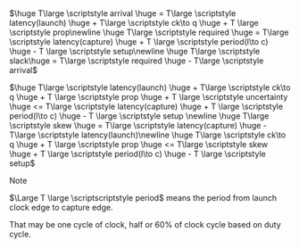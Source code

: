 
<svg id="svg"></svg>

<script>
var s = Snap("#svg");
s.attr({ viewBox: "0 0 500 200" });

var startx = 50 ;
var starty = 20 ;

var reg1=icsvg_reg(s,{
  x: startx,
  y: starty,
  latch: false,
  size: 50,
  color: "#f00",
  reset: -1,
  triggle: 1,
  d_length: 0,
  q_length: 28,
  ck_to_q: true
}) ;

var reg2=icsvg_reg(s,{
  x: startx+130,
  y: starty,
  size: 50,
  color: "#123456",
  reset: -1,
  latch: false,
  triggle: 1,
  d_length: 28,
  q_length: 0,
  ck_to_q: false,
  type:"synchronizer"
}) ;

var logic1=icsvg_logic(s,{
  x: startx+80,
  y: starty,
  scale: 0.3
});

var buf1=icsvg_repeater(s,{
  x: startx+80,
  y: starty+60,
  size: 18,
  type:"buffer",
  color:"#123456",
  orient:"r0"
});

var buf2=icsvg_repeater(s,{
  x: startx-10,
  y: starty+60,
  size: 9,
  type:"buffer",
  color:"#123456",
  orient:"r270"
});

//console.log(buf1.A.x) ;

var clkp=icsvg_port(s,{
    x: startx-20,
    y: starty+69,
    name: "CLK",
    position:"left",
    color:"#123456",
    size:3
  }) ;

icsvg_connect(s,{
  from:buf2.Z,
  to:reg1.CK,
  dir:"clockwise",
  color:"#123456"
}) ;

icsvg_connect(s, {
  to:clkp.OUT,
  from:buf1.A,
  dir:"clockwise",
  color:"#123456"
}) ;

icsvg_connect(s,{
  from:clkp.OUT,
  to:buf2.A,
  dir:"anticlockwise",
  color:"#123456"
}) ;

icsvg_connect(s,{
  from:buf1.Z,
  to:reg2.CK,
  dir:"anticlockwise",
  color:"#123456"
}) ;

var wave_conf= {
  x:20,
  y:120,
  repeat:10,
  size:10,
  gated: 0,
  duty_cycle:0.3,
  name:"CLK"
}
icsvg_wave_clock(s,wave_conf) ;

wave_conf.y = 150 ;
icsvg_wave_data(s,wave_conf) ;

wave_conf.y = 180 ;
wave_conf.duty_cycle=0.5;
icsvg_wave_clock(s,wave_conf) ;

icsvg_nand(s,{
  x: 250,
  y:50,
  size: 16
});

icsvg_nor(s,{
  x: 290,
  y:50,
  size: 16
});
icsvg_xnor(s,{
  x: 330,
  y:50,
  size: 16
});
icsvg_mux(s,{
  x: 370,
  y:50,
  size: 16
});
var buf1=icsvg_repeater(s,{
  x: 250,
  y: 65,
  size: 16,
  type:"inverter",
  color:"#123456",
  orient:"r0"
});
var btg=icsvg_tg(s,{
  x: 290,
  y: 65,
  size: 16,
  color:"#123456",
  orient:"r0"
});
icsvg_demux(s,{
  x: 330,
  y:80,
  size: 16
});
//var tmp=s.circle(50,50,2);
//tmp.click(function(){
//  tmp.animate({cx: 90}, 30);
//  //tmp.animate({
//  //      fill: "#00f"
//  //  }, 1500, mina.bounce, function() {
//  //      console.log("animate") ;
//  //  });
//}) ;

</script>

$\huge T\large \scriptstyle arrival \huge = T\large \scriptstyle latency(launch) \huge + T\large \scriptstyle ck\to q \huge + T \large \scriptstyle prop\newline \huge T\large \scriptstyle required \huge = T\large \scriptstyle latency(capture) \huge + T \large \scriptstyle period(l\to c) \huge - T \large \scriptstyle setup\newline \huge T\large \scriptstyle slack\huge = T\large \scriptstyle required \huge - T\large \scriptstyle arrival$

$\huge T\large \scriptstyle latency(launch) \huge + T\large \scriptstyle ck\to q \huge + T \large \scriptstyle prop \huge + T \large \scriptstyle uncertainty \huge <= T\large \scriptstyle latency(capture) \huge + T \large \scriptstyle period(l\to c) \huge - T \large \scriptstyle setup \newline \huge T\large \scriptstyle skew \huge = T\large \scriptstyle latency(capture) \huge - T\large \scriptstyle latency(launch)\newline \huge T\large \scriptstyle ck\to q \huge + T \large \scriptstyle prop \huge <= T\large \scriptstyle skew \huge + T \large \scriptstyle period(l\to c) \huge - T \large \scriptstyle setup$

> [!Note]
> $\Large T \large \scriptscriptstyle period$ means the period from launch clock edge to capture edge.
> 
> That may be one cycle of clock, half or 60% of clock cycle based on duty cycle.
